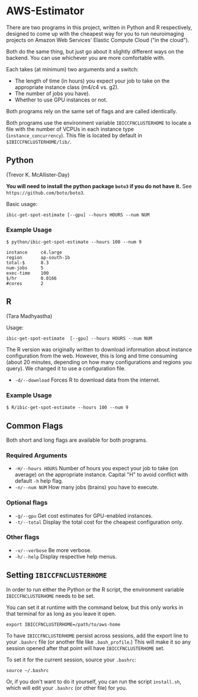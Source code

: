 # AWS-Estimator

There are two programs in this project, written in Python and R respectively, designed to come up with the cheapest way for you to run neuroimaging  projects on Amazon Web Services' Elastic Compute Cloud ("in the cloud").

Both do the same thing, but just go about it slightly different ways on the backend. You can use whichever you are more comfortable with.

Each takes (at minimum) two arguments and a switch: 

 + The length of time (in hours) you expect your job to take on the appropriate instance class (m4/c4 vs. g2).
 + The number of jobs you have).
 + Whether to use GPU instances or not.

Both programs rely on the same set of flags and are called identically.

Both programs use the environment variable `IBICCFNCLUSTERHOME` to locate a file with the number of VCPUs in each instance type (`instance_concurrency`). This file is located by default in `$IBICCFNCLUSTERHOME/lib/`.

## Python
(Trevor K. McAllister-Day)

**You will need to install the python package `boto3` if you do not have it.**
See `https://github.com/boto/boto3`.

Basic usage:

    ibic-get-spot-estimate [--gpu] --hours HOURS --num NUM

### Example Usage

    $ python/ibic-get-spot-estimate --hours 100 --num 9 

    instance     c4.large            
    region       ap-south-1b         
    total-$      8.3                 
    num-jobs     5                   
    exec-time    100                 
    $/hr         0.0166              
    #cores       2      

## R
(Tara Madhyastha)

Usage:

    ibic-get-spot-estimate  [--gpu] --hours HOURS --num NUM

The R version was originally written to download information about instance configuration from the web. However, this is long and time consuming (about 20 minutes, depending on how many configurations and regions you query). We changed it to use a configuration file.

+ `-d/--download`   Forces R to download data from the internet.

### Example Usage

    $ R/ibic-get-spot-estimate --hours 100 --num 9 

 

## Common Flags

Both short and long flags are available for both programs.

### Required Arguments

 + `-H/--hours HOURS`      Number of hours you expect your job to take (on average) on the appropriate instance. Capital "H" to avoid conflict with default `-h` help flag.
 + `-n/--num NUM`     How many jobs (brains) you have to execute.

### Optional flags

 + `-g/--gpu`       Get cost estimates for GPU-enabled instances.
 + `-t/--total`     Display the total cost for the cheapest configuration only.

### Other flags

 + `-v/--verbose`   Be more verbose.
 + `-h/--help`      Display respective help menus.

## Setting `IBICCFNCLUSTERHOME`

In order to run either the Python or the R script, the environment variable `IBICCFNCLUSTERHOME` needs to be set. 

You can set it at runtime with the command below, but this only works in that terminal for as long as you leave it open.

    export IBICCFNCLUSTERHOME=/path/to/aws-home

To have `IBICCFNCLUSTERHOME` persist across sessions, add the export line to your `.bashrc` file (or another file like `.bash_profile`.) This will make it so any session opened after that point will have `IBICCFNCLUSTERHOME` set.

To set it for the current session, source your `.bashrc`:

    source ~/.bashrc

Or, if you don't want to do it yourself, you can run the script `install.sh`, which will edit your `.bashrc` (or other file) for you.